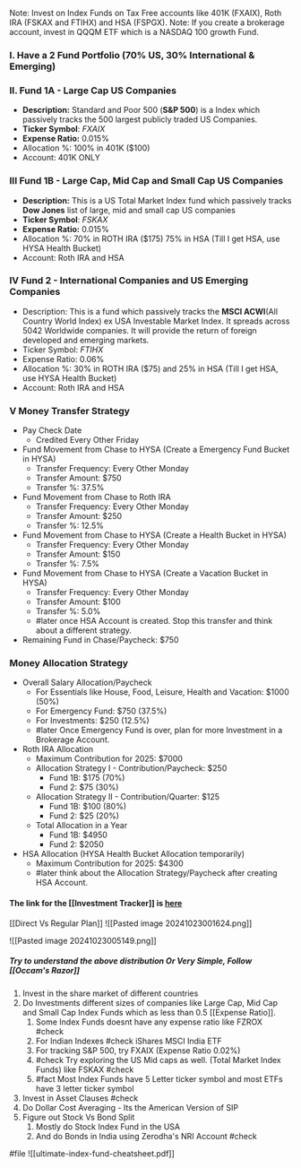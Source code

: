 Note: Invest on Index Funds on Tax Free accounts like 401K (FXAIX), Roth IRA (FSKAX and FTIHX) and HSA (FSPGX).
Note: If you create a brokerage account, invest in QQQM ETF which is a NASDAQ 100 growth Fund. 
### I. Have a 2 Fund Portfolio (70% US, 30% International & Emerging)
### II. Fund 1A - Large Cap US Companies 
- **Description:** Standard and Poor 500 (**S&P 500**) is a Index which passively tracks the 500 largest publicly traded US Companies.
- **Ticker Symbol**: $FXAIX$
- **Expense Ratio:** 0.015%
- Allocation %: 100% in 401K ($100)
- Account: 401K ONLY
### III Fund 1B -  Large Cap, Mid Cap and Small Cap US Companies 
- **Description:** This is a US Total Market Index fund which passively tracks **Dow Jones** list of large, mid and small cap US companies
- **Ticker Symbol**: $FSKAX$
- **Expense Ratio:** 0.015%
- Allocation %: 70% in ROTH IRA ($175) 75% in HSA (Till I get HSA, use HYSA Health Bucket)
- Account: Roth IRA and HSA
### IV Fund 2 - International Companies and US Emerging Companies
- Description: This is a fund which passively tracks the **MSCI ACWI**(All Country World Index) ex USA Investable Market Index. It spreads across 5042 Worldwide companies. It will provide the return of foreign developed and emerging markets.
- Ticker Symbol: $FTIHX$
- Expense Ratio: 0.06%
- Allocation %: 30% in ROTH IRA ($75) and 25% in HSA (Till I get HSA, use HYSA Health Bucket)
- Account: Roth IRA and HSA
### V Money Transfer Strategy
- Pay Check Date
	- Credited Every Other Friday
- Fund Movement from Chase to HYSA (Create a Emergency Fund Bucket in HYSA)
	- Transfer Frequency: Every Other Monday
	- Transfer Amount: $750
	- Transfer %: 37.5% 
- Fund Movement from Chase to Roth IRA
	- Transfer Frequency: Every Other Monday
	- Transfer Amount: $250
	- Transfer %: 12.5%
- Fund Movement from Chase to HYSA (Create a Health Bucket in HYSA)
	- Transfer Frequency: Every Other Monday
	- Transfer Amount: $150
	- Transfer %: 7.5%
- Fund Movement from Chase to HYSA (Create a Vacation Bucket in HYSA)
	- Transfer Frequency: Every Other Monday
	- Transfer Amount: $100
	- Transfer %: 5.0%
	- #later once HSA Account is created. Stop this transfer and think about a different strategy.
- Remaining Fund in Chase/Paycheck: $750
### Money Allocation Strategy
- Overall Salary Allocation/Paycheck
	- For Essentials like House, Food, Leisure, Health and Vacation: $1000 (50%)
	- For Emergency Fund: $750 (37.5%)
	- For Investments: $250 (12.5%)
	- #later Once Emergency Fund is over, plan for more Investment in a Brokerage Account.
- Roth IRA Allocation
	- Maximum Contribution for 2025: $7000
	- Allocation Strategy I - Contribution/Paycheck: $250
		- Fund 1B: $175 (70%)
		- Fund 2: $75 (30%)
	- Allocation Strategy II - Contribution/Quarter: $125
		- Fund 1B: $100 (80%)
		- Fund 2: $25 (20%)
	- Total Allocation in a Year
		- Fund 1B: $4950
		- Fund 2: $2050
- HSA Allocation (HYSA Health Bucket Allocation temporarily)
	- Maximum Contribution for 2025: $4300
	- #later think about the Allocation Strategy/Paycheck after creating HSA Account.
#### The link for the [[Investment Tracker]] is [here](https://docs.google.com/spreadsheets/d/1fnnZy6v5bOmIaqcyXcU5uNPuYpWfIYN_/edit?usp=sharing&ouid=116001508681190488244&rtpof=true&sd=true)




[[Direct Vs Regular Plan]]
![[Pasted image 20241023001624.png]]

![[Pasted image 20241023005149.png]]

##### Try to understand the above distribution Or Very Simple, Follow [[Occam's Razor]]

1. Invest in the share market of different countries
2. Do Investments different sizes of companies like Large Cap, Mid Cap and Small Cap Index Funds which as less than 0.5 [[Expense Ratio]]. 
	1. Some Index Funds doesnt have any expense ratio like FZROX #check  
	2. For Indian Indexes #check iShares MSCI India ETF
	3. For tracking S&P 500, try FXAIX (Expense Ratio 0.02%)
	4. #check Try exploring the US Mid caps as well. (Total Market Index Funds) like FSKAX #check 
	5. #fact Most Index Funds have 5 Letter ticker symbol and most ETFs have 3 letter ticker symbol
3. Invest in Asset Clauses #check 
4. Do Dollar Cost Averaging - Its the American Version of SIP
5. Figure out Stock Vs Bond Split 
	1. Mostly do Stock Index Fund in the USA
	2. And do Bonds in India using Zerodha's NRI Account #check 

#file ![[ultimate-index-fund-cheatsheet.pdf]]

